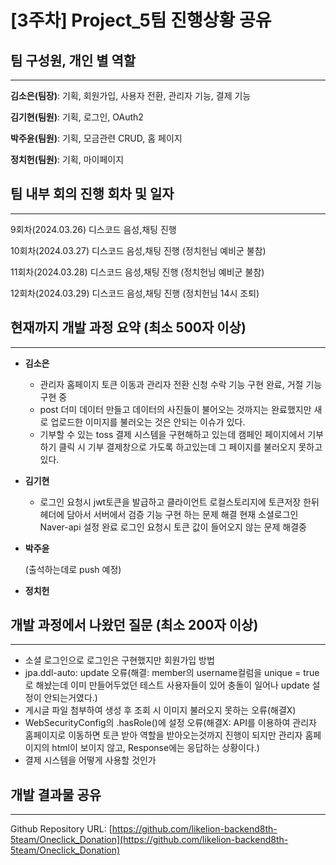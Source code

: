 # [3주차] Project_5팀 진행상황 공유

## 팀 구성원, 개인 별 역할

---

**김소은(팀장)**: 기획, 회원가입, 사용자 전환, 관리자 기능, 결제 기능 

**김기현(팀원)**: 기획, 로그인, OAuth2

**박주윤(팀원)**: 기획, 모금관련 CRUD, 홈 페이지 

**정치헌(팀원)**: 기획, 마이페이지 

## 팀 내부 회의 진행 회차 및 일자

---

9회차(2024.03.26) 디스코드 음성,채팅 진행 

10회차(2024.03.27) 디스코드 음성,채팅 진행 (정치헌님 예비군 불참)

11회차(2024.03.28) 디스코드 음성,채팅 진행 (정치헌님 예비군 불참)

12회차(2024.03.29) 디스코드 음성,채팅 진행 (정치헌님 14시 조퇴) 

## 현재까지 개발 과정 요약 (최소 500자 이상)

---

- **김소은**

  - 관리자 홈페이지 토큰 이동과 관리자 전환 신청 수락 기능 구현 완료, 거절 기능 구현 중
  - post 더미 데이터 만들고 데이터의 사진들이 불어오는 것까지는 완료했지만 새로 업로드한 이미지를 불러오는 것은 안되는 이슈가 있다.
  - 기부할 수 있는 toss 결제 시스템을 구현해하고 있는데 캠페인 페이지에서 기부하기 클릭 시 기부 결제창으로 가도록 하고있는데 그 페이지를 불러오지 못하고 있다.

- **김기현**

  - 로그인 요청시 jwt토큰을 발급하고 클라이언트 로컬스토리지에 토큰저장 한뒤 헤더에 담아서 서버에서 검증 기능 구현 하는 문제 해결 현재 소셜로그인 Naver-api 설정 완료 로그인 요청시 토큰 값이 들어오지 않는 문제 해결중

- **박주윤**

  (출석하는데로 push 예정)

- **정치헌**

  

## 개발 과정에서 나왔던 질문 (최소 200자 이상)

--- 

- 소셜 로그인으로 로그인은 구현했지만 회원가입 방법
- jpa.ddl-auto: update 오류(해결: member의 username컬럼을 unique = true로 해놨는데 이미 만들어두었던 테스트 사용자들이 있어 충돌이 일어나 update 설정이 안되는거였다.)
- 게시글 파일 첨부하여 생성 후 조회 시 이미지 불러오지 못하는 오류(해결X)
- WebSecurityConfig의 .hasRole()에 설정 오류(해결X: API를 이용하여 관리자 홈페이지로 이동하면 토큰 받아 역할을 받아오는것까지 진행이 되지만 관리자 홈페이지의 html이 보이지 않고, Response에는 응답하는 상황이다.)
- 결제 시스템을 어떻게 사용할 것인가

## 개발 결과물 공유

---

Github Repository URL: [https://github.com/likelion-backend8th-5team/Oneclick_Donation](https://github.com/likelion-backend8th-5team/Oneclick_Donation)
